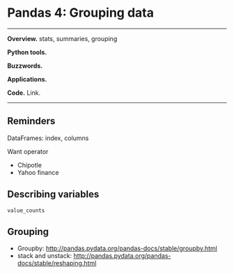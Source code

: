 # Pandas 4: Grouping data  

---
**Overview.**  stats, summaries, grouping 

**Python tools.**  

**Buzzwords.**  

**Applications.** 

**Code.** Link.  

---


## Reminders

DataFrames:  index, columns 

Want operator 

* Chipotle 
* Yahoo finance 


## Describing variables 

`value_counts`


## Grouping 


* Groupby:  http://pandas.pydata.org/pandas-docs/stable/groupby.html
* stack and unstack:  http://pandas.pydata.org/pandas-docs/stable/reshaping.html

